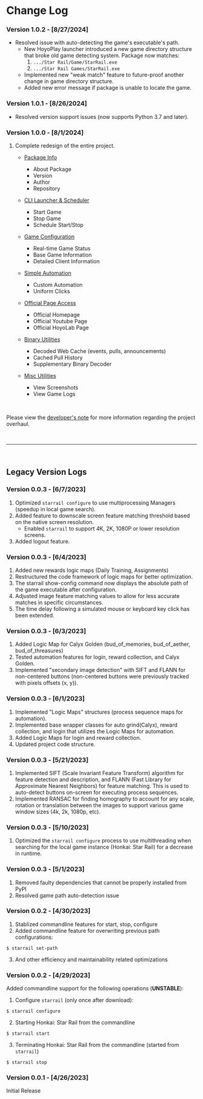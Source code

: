 # Change Log

### Version 1.0.2 - [8/27/2024]
- Resolved issue with auto-detecting the game's executable's path.
    - New HoyoPlay launcher introduced a new game directory structure that broke old game detecting system. Package now matches:
        1. `.../Star Rail/Game/StarRail.exe`
        2. `.../Star Rail Games/StarRail.exe`
    - Implemented new "weak match" feature to future-proof another change in game directory structure. 
    - Added new error message if package is unable to locate the game.

### Version 1.0.1 - [8/26/2024]
- Resolved version support issues (now supports Python 3.7 and later).

### Version 1.0.0 - [8/1/2024]
1. Complete redesign of the entire project.
    - [Package Info](https://github.com/ReZeroE/StarRail/wiki/3.-Package-Information)
        - About Package
        - Version
        - Author
        - Repository

    - [CLI Launcher & Scheduler](https://github.com/ReZeroE/StarRail/wiki/4.-CLI-Launcher-&-Scheduler)
        - Start Game
        - Stop Game
        - Schedule Start/Stop

    - [Game Configuration](https://github.com/ReZeroE/StarRail/wiki/5.-Game-Configurations)
        - Real-time Game Status
        - Base Game Information
        - Detailed Client Information

    - [Simple Automation](https://github.com/ReZeroE/StarRail/wiki/6.-Simple-Automation)
        - Custom Automation
        - Uniform Clicks

    - [Official Page Access](https://github.com/ReZeroE/StarRail/wiki/7.-Official-Page-Access)
        - Official Homepage
        - Official Youtube Page
        - Official HoyoLab Page

    - [Binary Utilities](https://github.com/ReZeroE/StarRail/wiki/8.-Binary-Utilities)
        - Decoded Web Cache (events, pulls, announcements)
        - Cached Pull History
        - Supplementary Binary Decoder

    - [Misc Utilities](https://github.com/ReZeroE/StarRail/wiki/9.-Misc-Utilities)
        - View Screenshots
        - View Game Logs

<br/>

Please view the [developer's note](https://github.com/ReZeroE/StarRail/wiki/99.-Developer's-Note) for more information regarding the project overhaul.

<br/>

***

<br/>

## Legacy Version Logs

### Version 0.0.3 - [6/7/2023]
1. Optimized `starrail configure` to use multiprocessing Managers (speedup in local game search). 
2. Added feature to downscale screen feature matching threshold based on the native screen resolution.
    - Enabled `starrail` to support 4K, 2K, 1080P or lower resolution screens.
3. Added logout feature. 

### Version 0.0.3 - [6/4/2023]
1. Added new rewards logic maps (Daily Training, Assignments)
2. Restructured the code framework of logic maps for better optimization.
3. The starrail show-config command now displays the absolute path of the game executable after configuration.
4. Adjusted image feature matching values to allow for less accurate matches in specific circumstances.
5. The time delay following a simulated mouse or keyboard key click has been extended.

### Version 0.0.3 - [6/3/2023]
1. Added Logic Map for Calyx Golden (bud_of_memories, bud_of_aether, bud_of_threasures)
2. Tested automation features for login, reward collection, and Calyx Golden.
3. Implemented "secondary image detection" with SIFT and FLANN for non-centered buttons (non-centered buttons were previously tracked with pixels offsets (x, y)).   

### Version 0.0.3 - [6/1/2023]
1. Implemented "Logic Maps" structures (process sequence maps for automation).
2. Implemented base wrapper classes for auto grind(Calyx), reward collection, and login that utilizes the Logic Maps for automation.
3. Added Logic Maps for login and reward collection.
4. Updated project code structure.

### Version 0.0.3 - [5/21/2023]
1. Implemented SIFT (Scale Invariant Feature Transform) algorithm for feature detection and description, and FLANN (Fast Library for Approximate Nearest Neighbors) for feature matching. This is used to auto-detect buttons on-screen for executing process sequences. 
2. Implemented RANSAC for finding homography to account for any scale, rotation or translation between the images to support various game window sizes (4k, 2k, 1080p, etc).

### Version 0.0.3 - [5/10/2023]
1. Optimized the `starrail configure` process to use multithreading when searching for the local game instance (Honkai: Star Rail) for a decrease in runtime.

### Version 0.0.3 - [5/1/2023]
1. Removed faulty dependencies that cannot be properly installed from PyPI
2. Resolved game path auto-detection issue

### Version 0.0.2 - [4/30/2023]
1. Stablized commandline features for start, stop, configure
2. Added commandline feature for overwriting previous path configurations:
```shell
$ starrail set-path
```
3. And other efficiency and maintainability related optimizations

### Version 0.0.2 - [4/29/2023]
Added commandline support for the following operations (**UNSTABLE**):

1. Configure `starrail` (only once after download):
```shell
$ starrail configure
```
2. Starting Honkai: Star Rail from the commandline
```shell
$ starrail start
```
3. Terminating Honkai: Star Rail from the commandline (started from `starrail`)
```shell
$ starrail stop
```

### Version 0.0.1 - [4/26/2023]
Initial Release
